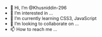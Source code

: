 - 👋 Hi, I’m @Khusniddin-296
- 👀 I’m interested in ...
- 🌱 I’m currently learning CSS3, JavaScript
- 💞️ I’m looking to collaborate on ...
- 📫 How to reach me ...

<!---
Khusniddin-296/Khusniddin-296 is a ✨ special ✨ repository because its `README.md` (this file) appears on your GitHub profile.
You can click the Preview link to take a look at your changes.
--->
